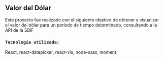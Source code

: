 
## Valor del Dólar

Este proyecto fue realizado con el siguiente objetivo de  obtener y visualizar el valor del dólar para un período de tiempo determinado, consultando a la API de la SBIF

### `Tecnología utilizada: `

React, react-datepicker, react-vis, node-sass, moment.